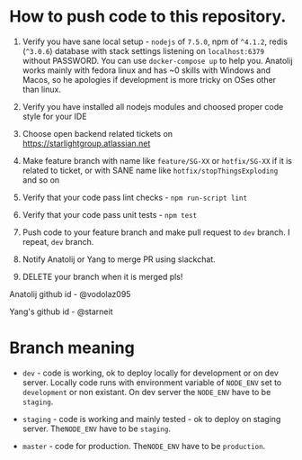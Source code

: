 How to push code to this repository.
======================
1. Verify you have sane local setup - `nodejs` of `7.5.0`, npm of `^4.1.2`, redis (`^3.0.6`) database with stack 
settings listening on `localhost:6379` without PASSWORD. You can use `docker-compose up` to help you. 
Anatolij works mainly with fedora linux and has ~0 skills with Windows and Macos, so he apologies if development
is more tricky on OSes other than linux.

2. Verify you have installed all nodejs modules and choosed proper code style for your IDE

3. Choose open backend related tickets on https://starlightgroup.atlassian.net

4. Make feature branch with name like `feature/SG-XX` or `hotfix/SG-XX` if it is related to ticket, or
with SANE name like `hotfix/stopThingsExploding` and so on

5. Verify that your code pass lint checks - `npm run-script lint`

6. Verify that your code pass unit tests - `npm test`

7. Push code to your feature branch and make pull request to `dev` branch. I repeat, `dev` branch.

8. Notify Anatolij or Yang to merge PR using slackchat.

9. DELETE your branch when it is merged pls!

Anatolij github id - @vodolaz095

Yang's github id - @starneit


Branch meaning
====================

- `dev` - code is working, ok to deploy locally for development or on dev server.
Locally code runs with environment variable of `NODE_ENV` set to `development` or non existant.
On dev server the `NODE_ENV` have to be `staging`.

- `staging` - code is working and mainly tested - ok to deploy on staging server. The`NODE_ENV` have to be `staging`.


- `master` - code for production.  The`NODE_ENV` have to be `production`.